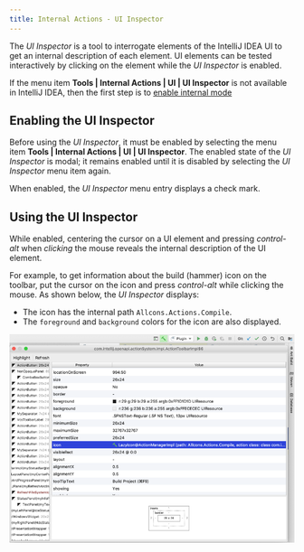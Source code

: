 ```yaml
---
title: Internal Actions - UI Inspector
---
```


The _UI Inspector_ is a tool to interrogate elements of the IntelliJ IDEA UI to get an internal description of each element.
UI elements can be tested interactively by clicking on the element while the _UI Inspector_ is enabled.

If the menu item **Tools \| Internal Actions \| UI \| UI Inspector** is not available in IntelliJ IDEA, then the first step is to [enable internal mode](enabling_internal.md)

## Enabling the UI Inspector
Before using the _UI Inspector_, it must be enabled by selecting the menu item **Tools \| Internal Actions \| UI \| UI Inspector**.
The enabled state of the _UI Inspector_ is modal; it remains enabled until it is disabled by selecting the _UI Inspector_ menu item again. 

When enabled, the _UI Inspector_ menu entry displays a check mark.

## Using the UI Inspector
While enabled, centering the cursor on a UI element and pressing _control-alt_ when _clicking_ the mouse reveals the internal description of the UI element.

For example, to get information about the build (hammer) icon on the toolbar, put the cursor on the icon and press _control-alt_ while clicking the mouse.
As shown below, the _UI Inspector_ displays:
* The icon has the internal path `Allcons.Actions.Compile`.
* The `foreground` and `background` colors for the icon are also displayed.

![Internal Icon Info](img/internal_uii_icon_info.png)

